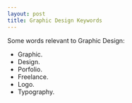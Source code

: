 ```yaml
---
layout: post
title: Graphic Design Keywords
---
```


Some words relevant to Graphic Design: 

<ul>
<li>Graphic.</li>
<li>Design.</li>
<li>Porfolio.</li>
<li>Freelance.</li>
<li>Logo.</li>
<li>Typography.</li>
</ul>
